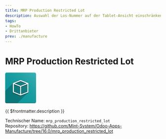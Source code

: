 ```yaml
---
title: MRP Production Restricted Lot
description: Auswahl der Los-Nummer auf der Tablet-Ansicht einschränken.
tags:
- HowTo
- Drittanbieter
prev: ./manufacture
---
```

# MRP Production Restricted Lot
![icon_oms_box](attachments/icon_oms_box.png)

{{ $frontmatter.description }}

Technischer Name: `mrp_production_restricted_lot`\
Repository: <https://github.com/Mint-System/Odoo-Apps-Manufacture/tree/16.0/mrp_production_restricted_lot>
